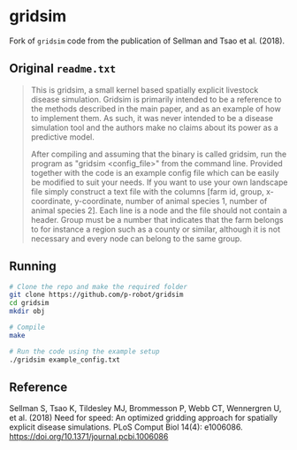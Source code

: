 gridsim
=======

Fork of `gridsim` code from the publication of Sellman and Tsao et al. (2018).  


Original `readme.txt`
---------------------

> This is gridsim, a small kernel based spatially explicit livestock disease
> simulation. Gridsim is primarily intended to be a reference to the methods
> described in the main paper, and as an example of how to implement them. As
> such, it was never intended to be a disease simulation tool and the authors
> make no claims about its power as a predictive model. 
> 
> After compiling and assuming that the binary is called gridsim, run the
> program as "gridsim <config_file>" from the command line. Provided together
> with the code is an example config file which can be easily be modified to
> suit your needs. 
> If you want to use your own landscape file simply construct a text file with
> the columns [farm id, group, x-coordinate, y-coordinate, number of animal 
> species 1, number of animal species 2]. Each line is a node and the file should
> not contain a header. Group must be a number that indicates that the farm
> belongs to for instance a region such as a county or similar, although it is
> not necessary and every node can belong to the same group.


Running
------

```bash
# Clone the repo and make the required folder
git clone https://github.com/p-robot/gridsim
cd gridsim
mkdir obj

# Compile
make

# Run the code using the example setup
./gridsim example_config.txt
```


Reference
---------

Sellman S, Tsao K, Tildesley MJ, Brommesson P, Webb CT, Wennergren U, et al. (2018) Need for speed: An optimized gridding approach for spatially explicit disease simulations. PLoS Comput Biol 14(4): e1006086. https://doi.org/10.1371/journal.pcbi.1006086
